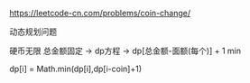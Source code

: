 https://leetcode-cn.com/problems/coin-change/


动态规划问题

硬币无限   总金额固定 -> dp方程 -> dp[总金额-面额(每个)]  + 1   min

dp[i] = Math.min(dp[i],dp[i-coin]+1)